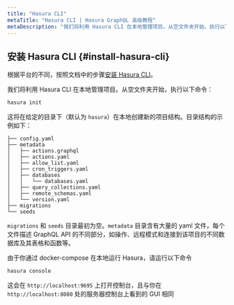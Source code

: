 ```yaml
---
title: "Hasura CLI"
metaTitle: "Hasura CLI | Hasura GraphQL 高级教程"
metaDescription: "我们将利用 Hasura CLI 在本地管理项目。从空文件夹开始，执行以下命令"
---
```


## 安装 Hasura CLI {#install-hasura-cli}

根据平台的不同，按照文档中的步骤[安装 Hasura CLI](https://hasura.io/docs/latest/graphql/core/hasura-cli/install-hasura-cli.html)。

我们将利用 Hasura CLI 在本地管理项目。从空文件夹开始，执行以下命令：

```bash
hasura init
```

这将在给定的目录下（默认为 `hasura`）在本地创建新的项目结构。目录结构的示例如下：

```
├── config.yaml
├── metadata
│   ├── actions.graphql
│   ├── actions.yaml
│   ├── allow_list.yaml
│   ├── cron_triggers.yaml
│   ├── databases
│   │   └── databases.yaml
│   ├── query_collections.yaml
│   ├── remote_schemas.yaml
│   └── version.yaml
├── migrations
└── seeds
```

`migrations` 和 `seeds` 目录最初为空。`metadata` 目录含有大量的 yaml 文件，每个文件描述 GraphQL API 的不同部分，如操作、远程模式和连接到该项目的不同数据库及其表格和函数等。

由于你通过 docker-compose 在本地运行 Hasura，请运行以下命令

```bash
hasura console
```

这会在 `http://localhost:9695` 上打开控制台，且与你在 `http://localhost:8080` 处的服务器控制台上看到的 GUI 相同
